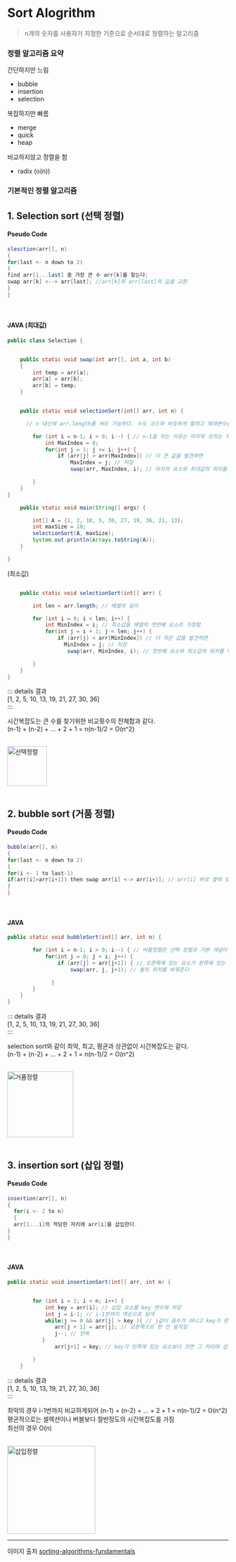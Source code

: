 Sort Alogrithm <Badge text="song" />
================================

> n개의 숫자를 사용자가 지정한 기준으로 순서대로 정렬하는 알고리즘

### 정렬 알고리즘 요약

간단하지만 느림  
- bubble  
- insertion  
- selection

복잡하지만 빠름  
- merge    
- quick     
- heap   

비교하지않고 정렬을 함   
- radix (o(n))<br>

### 기본적인 정렬 알고리즘

## 1. Selection sort (선택 정렬)


#### Pseudo Code

```java
slesction(arr[], n)
{
for(last <- n down to 2)
{
find arr[1...last] 중 가장 큰 수 arr[k]를 찾는다;
swap arr[k] <--> arr[last]; //arr[k]와 arr[last]의 값을 교환
}
}
```

<br>

#### JAVA (최대값)

```java
public class Selection {


    public static void swap(int arr[], int a, int b)
    {
        int temp = arr[a];
        arr[a] = arr[b];
        arr[b] = temp;
    }


    public static void selectionSort(int[] arr, int n) {

      // n 대신에 arr.length를 써도 가능하다. 수도 코드와 비슷하게 할려고 매개변수를 사용

        for (int i = n-1; i > 0; i--) { // n-1을 하는 이유는 마지막 숫자는 자동으로 정렬되기 때문에
            int MaxIndex = 0;
            for(int j = 1; j <= i; j++) {
                if (arr[j] > arr[MaxIndex]) // 더 큰 값을 발견하면
                    MaxIndex = j; // 저장
                    swap(arr, MaxIndex, i); // 마지막 요소와 최대값의 위치를 바꿔준다

        }
    }
}

    public static void main(String[] args) {

        int[] A = {1, 2, 10, 5, 30, 27, 19, 36, 21, 13};
        int maxSize = 10;
        selectionSort(A, maxSize);
        System.out.println(Arrays.toString(A));
    }

}
```

(최소값)

```java

    public static void selectionSort(int[] arr) {

        int len = arr.length; // 배열의 길이

        for (int i = 0; i < len; i++) {
            int MinIndex = i; // 최소값을 배열의 첫번째 요소라 가정함
            for(int j = i + 1; j < len; j++) {
                if (arr[j] < arr[MinIndex]) // 더 작은 값을 발견하면
                  MinIndex = j; // 저장
                   swap(arr, MinIndex, i); // 첫번째 요소와 최소값의 위치를 바꿔준다

        }
    }
}

```

::: details 결과  
[1, 2, 5, 10, 13, 19, 21, 27, 30, 36]  
:::

시간복잡도는 큰 수를 찾기위한 비교횟수의 전체합과 같다.  
(n-1) + (n-2) + … + 2 + 1 = n(n-1)/2 = O(n^2)

<br>  
<img src="https://www.globalsoftwaresupport.com/wp-content/uploads/2019/09/ezgif.com-video-to-gif-12.gif" alt="선택정렬" height="90px" />  
<br>
<br> 

## 2. bubble sort (거품 정렬)


#### Pseudo Code

```java
bubble(arr[], n)
{
for(last <- n down to 2)
{
for(i <- 1 to last-1)
if(arr[i]>arr[i+1]) then swap arr[i] <-> arr[i+1]; // arr[i] 바로 옆에 있는 값과 교환
}
}
```

<br>

#### JAVA

```java
public static void bubbleSort(int[] arr, int n) {

        for (int i = n-1; i > 0; i--) { // 버블정렬은 선택 정렬과 기본 개념이 유사하다
            for(int j = 0; j < i; j++) {
                if (arr[j] > arr[j+1]) { // 오른쪽에 있는 요소가 왼쪽에 있는 요소보다 작다면
                    swap(arr, j, j+1); // 둘의 위치를 바꿔준다

              }
        }
    }
}
```

::: details 결과  
[1, 2, 5, 10, 13, 19, 21, 27, 30, 36]  
:::

selection sort와 같이 최악, 최고, 평균과 상관없이 시간복잡도는 같다.  
(n-1) + (n-2) + … + 2 + 1 = n(n-1)/2 = O(n^2)

<br>  
<img src="https://www.globalsoftwaresupport.com/wp-content/uploads/2012/07/bubble_gif.gif" alt="거품정렬" height="150px" />  
<br>
<br>   


## 3. insertion sort (삽입 정렬)


#### Pseudo Code

```java
insertion(arr[], n)
{
  for(i <- 2 to n)
  {
  arr[1...i]의 적당한 자리에 arr[i]를 삽입한다.
}
}
```

<br>

#### JAVA

```java
public static void insertionSort(int[] arr, int n) {


        for (int i = 1; i < n; i++) {
            int key = arr[i]; // 삽입 요소를 key 변수에 저장
            int j = i-1; // i-1번까지 역순으로 탐색
            while(j >= 0 && arr[j] > key ){ // j값이 음수가 아니고 key가 왼쪽에 있는 요소보다 작다면
               arr[j + 1] = arr[j]; // 오른쪽으로 한 칸 움직임
               j--; // 반복
           }
               arr[j+1] = key; // key가 왼쪽에 있는 요소보다 크면 그 자리에 삽입

        }
    }
```

::: details 결과  
[1, 2, 5, 10, 13, 19, 21, 27, 30, 36]  
:::

최악의 경우 i-1번까지 비교하게되어 (n-1) + (n-2) + … + 2 + 1 = n(n-1)/2 = O(n^2)  
평균적으로는 셀렉션이나 버블보다 절반정도의 시간복잡도를 가짐  
최선의 경우 O(n)

<br>  
<img src="https://www.globalsoftwaresupport.com/wp-content/uploads/2017/02/ezgif.com-video-to-gif-13-1.gif" alt="삽입정렬" height="200px" />  
<br>

---

이미지 출처 [sorting-algorithms-fundamentals](https://www.globalsoftwaresupport.com/sorting-algorithms-fundamentals)